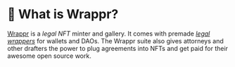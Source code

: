 # 🤷 What is Wrappr?

[Wrappr](https://app.wrappr.wtf/) is a *legal NFT* minter and gallery. It comes with premade *[legal wrappers](https://www.paradigm.xyz/2022/06/legal-options-for-daos)* for wallets and DAOs. The Wrappr suite also gives attorneys and other drafters the power to plug agreements into NFTs and get paid for their awesome open source work.
